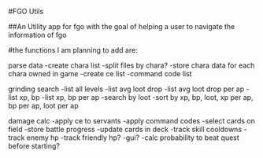 #FGO Utils

##An Utility app for fgo with the goal of helping a user to navigate the information of fgo

#the functions I am planning to add are:

parse data
-create chara list
-split files by chara?
-store chara data for each chara owned in game
-create ce list
-command code list



grinding search
-list all levels
-list avg loot drop
-list avg loot drop per ap
-list xp, bp
-list xp, bp per ap
-search by loot
-sort by xp, bp, loot, xp per ap, bp per ap, loot per ap



damage calc
-apply ce to servants
-apply command codes
-select cards on field
-store battle progress
	-update cards in deck
	-track skill cooldowns
	-track enemy hp
	-track friendly hp?
	-gui?
	-calc probability to beat quest before starting?

